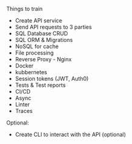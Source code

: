 Things to train
- Create API service
- Send API requests to 3 parties
- SQL Database CRUD
- SQL ORM & Migrations
- NoSQL for cache
- File processing
- Reverse Proxy - Nginx
- Docker
- kubbernetes
- Session tokens (JWT, Auth0)
- Tests & Test reports
- CI/CD
- Async
- Linter
- Traces

Optional:
- Create CLI to interact with the API (optional)